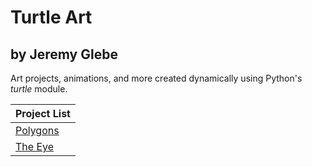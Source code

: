 # Turtle Art
## by Jeremy Glebe
Art projects, animations, and more created dynamically using Python's _turtle_ module.


| Project List                     |
| -------------------------------- |
| [Polygons](/TurtleArt/Polygons/) |
| [The Eye](/TurtleArt/The%20Eye/) |
